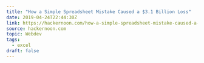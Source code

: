 ```yaml
---
title: "How a Simple Spreadsheet Mistake Caused a $3.1 Billion Loss"
date: 2019-04-24T22:44:30Z
link: https://hackernoon.com/how-a-simple-spreadsheet-mistake-caused-a-3-1-billion-loss-c502c6626474?source=rss----3a8144eabfe3---4
source: hackernoon.com
topic: Webdev
tags:
  - excel
draft: false
---
```

